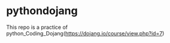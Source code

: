 # pythondojang
This repo is a practice of python_Coding_Dojang(https://dojang.io/course/view.php?id=7)
